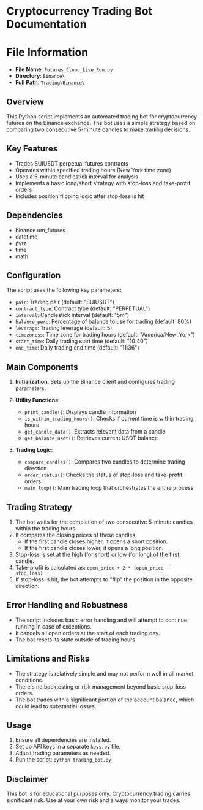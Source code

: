 # Cryptocurrency Trading Bot Documentation

# File Information

- **File Name**: `Futures_Cloud_Live_Run.py`
- **Directory**: `Binance\`
- **Full Path**: `Trading\Binance\`

## Overview

This Python script implements an automated trading bot for cryptocurrency futures on the Binance exchange. The bot uses a simple strategy based on comparing two consecutive 5-minute candles to make trading decisions.

## Key Features

- Trades SUIUSDT perpetual futures contracts
- Operates within specified trading hours (New York time zone)
- Uses a 5-minute candlestick interval for analysis
- Implements a basic long/short strategy with stop-loss and take-profit orders
- Includes position flipping logic after stop-loss is hit

## Dependencies

- binance.um_futures
- datetime
- pytz
- time
- math

## Configuration

The script uses the following key parameters:

- `pair`: Trading pair (default: "SUIUSDT")
- `contract_type`: Contract type (default: "PERPETUAL")
- `interval`: Candlestick interval (default: "5m")
- `balance_perc`: Percentage of balance to use for trading (default: 80%)
- `leverage`: Trading leverage (default: 5)
- `timezoness`: Time zone for trading hours (default: "America/New_York")
- `start_time`: Daily trading start time (default: "10:40")
- `end_time`: Daily trading end time (default: "11:36")

## Main Components

1. **Initialization**: Sets up the Binance client and configures trading parameters.

2. **Utility Functions**:
   - `print_candle()`: Displays candle information
   - `is_within_trading_hours()`: Checks if current time is within trading hours
   - `get_candle_data()`: Extracts relevant data from a candle
   - `get_balance_usdt()`: Retrieves current USDT balance

3. **Trading Logic**:
   - `compare_candles()`: Compares two candles to determine trading direction
   - `order_status()`: Checks the status of stop-loss and take-profit orders
   - `main_loop()`: Main trading loop that orchestrates the entire process

## Trading Strategy

1. The bot waits for the completion of two consecutive 5-minute candles within the trading hours.
2. It compares the closing prices of these candles:
   - If the first candle closes higher, it opens a short position.
   - If the first candle closes lower, it opens a long position.
3. Stop-loss is set at the high (for short) or low (for long) of the first candle.
4. Take-profit is calculated as: `open_price + 2 * (open_price - stop_loss)`
5. If stop-loss is hit, the bot attempts to "flip" the position in the opposite direction.

## Error Handling and Robustness

- The script includes basic error handling and will attempt to continue running in case of exceptions.
- It cancels all open orders at the start of each trading day.
- The bot resets its state outside of trading hours.

## Limitations and Risks

- The strategy is relatively simple and may not perform well in all market conditions.
- There's no backtesting or risk management beyond basic stop-loss orders.
- The bot trades with a significant portion of the account balance, which could lead to substantial losses.

## Usage

1. Ensure all dependencies are installed.
2. Set up API keys in a separate `keys.py` file.
3. Adjust trading parameters as needed.
4. Run the script: `python trading_bot.py`

## Disclaimer

This bot is for educational purposes only. Cryptocurrency trading carries significant risk. Use at your own risk and always monitor your trades.
